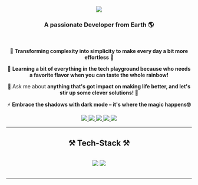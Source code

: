
<h1 align="center">
    <img src="https://readme-typing-svg.herokuapp.com/?font=Fira+Code&size=35&color=16DC3B&center=true&vCenter=true&width=500&height=70&duration=3000&lines=Hi+There!+🧛‍♂️;+I'm+Zamal!;" />
</h1>

<h3 align="center">A passionate Developer from Earth 🌎 </h3>

<br/>

<div align="center">
 
 🔭 **Transforming complexity into simplicity to make every day a bit more effortless 🚀**
 
 🌱 **Learning a bit of everything in the tech playground because who needs a favorite flavor when you can taste the whole rainbow!** 

💬 Ask me about **anything that's got impact on making life better, and let's stir up some clever solutions! 🌟**

⚡  **Embrace the shadows with dark mode – it's where the magic happens🤓**

 </div>
 
<div align="center"> 

<a href="https://zamalali.github.io/" target="_blank">
 <img src="https://img.shields.io/badge/Portfolio-6A2727?style=for-the-badge&logo=project&logoColor=white" target="_blank" /> <!-- sqlite, safari, google-chrome are other good icon options -->
  </a>
  
  <a href="mailto:zamalbabar9866@gmail.com">
    <img src="https://img.shields.io/badge/Gmail-333333?style=for-the-badge&logo=gmail&logoColor=red" />
  </a>
    
  <a href="https://linkedin.com/in/zamal-babar" target="_blank">
    <img src="https://img.shields.io/badge/LinkedIn-0077B5?style=for-the-badge&logo=linkedin&logoColor=white" target="_blank" />
  </a>

  <a href="https://www.youtube.com/@autopy9866" target="_blank">
    <img src="https://img.shields.io/badge/Youtube-EC4B2E?style=for-the-badge&logo=youtube&logoColor=white%22%20target=%22_blank" />
  </a>



   <a href="https://twitter.com/_The_Unsocial_" target="_blank">
    <img src="https://img.shields.io/badge/Twitter-20B4F4?style=for-the-badge&logo=x&logoColor=white%22%20target=%22_blank" />
  </a>

</div>

 <hr/>
 
<h2 align="center">⚒️ Tech-Stack ⚒️</h2>
<br/>
<div align="center">
    <img src="https://skillicons.dev/icons?i=c,cpp,python,html,css,javascript,tailwind,wordpress,vscode,github,git" />
    <img src="https://skillicons.dev/icons?i=mysql,postman,powershell,stackoverflow,tensorflow,pytorch,sklearn,opencv,matlab," /><br>
</div>

<br/>
<hr/>
